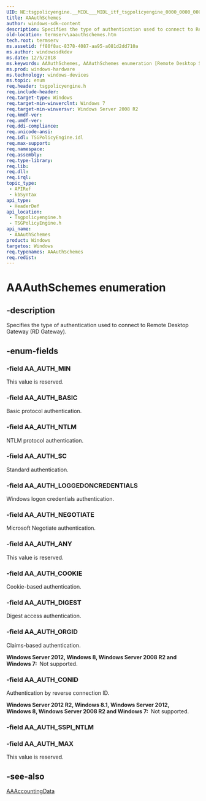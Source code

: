 ```yaml
---
UID: NE:tsgpolicyengine.__MIDL___MIDL_itf_tsgpolicyengine_0000_0000_0001
title: AAAuthSchemes
author: windows-sdk-content
description: Specifies the type of authentication used to connect to Remote Desktop Gateway (RD Gateway).
old-location: termserv\aaauthschemes.htm
tech.root: termserv
ms.assetid: ff80f8ac-8378-4087-aa95-a081d2dd710a
ms.author: windowssdkdev
ms.date: 12/5/2018
ms.keywords: AAAuthSchemes, AAAuthSchemes enumeration [Remote Desktop Services], AA_AUTH_ANY, AA_AUTH_BASIC, AA_AUTH_CONID, AA_AUTH_COOKIE, AA_AUTH_DIGEST, AA_AUTH_LOGGEDONCREDENTIALS, AA_AUTH_MAX, AA_AUTH_MIN, AA_AUTH_NEGOTIATE, AA_AUTH_NTLM, AA_AUTH_ORGID, AA_AUTH_SC, termserv.aaauthschemes, tsgpolicyengine/AAAuthSchemes, tsgpolicyengine/AA_AUTH_ANY, tsgpolicyengine/AA_AUTH_BASIC, tsgpolicyengine/AA_AUTH_CONID, tsgpolicyengine/AA_AUTH_COOKIE, tsgpolicyengine/AA_AUTH_DIGEST, tsgpolicyengine/AA_AUTH_LOGGEDONCREDENTIALS, tsgpolicyengine/AA_AUTH_MAX, tsgpolicyengine/AA_AUTH_MIN, tsgpolicyengine/AA_AUTH_NEGOTIATE, tsgpolicyengine/AA_AUTH_NTLM, tsgpolicyengine/AA_AUTH_ORGID, tsgpolicyengine/AA_AUTH_SC
ms.prod: windows-hardware
ms.technology: windows-devices
ms.topic: enum
req.header: tsgpolicyengine.h
req.include-header: 
req.target-type: Windows
req.target-min-winverclnt: Windows 7
req.target-min-winversvr: Windows Server 2008 R2
req.kmdf-ver: 
req.umdf-ver: 
req.ddi-compliance: 
req.unicode-ansi: 
req.idl: TSGPolicyEngine.idl
req.max-support: 
req.namespace: 
req.assembly: 
req.type-library: 
req.lib: 
req.dll: 
req.irql: 
topic_type:
 - APIRef
 - kbSyntax
api_type:
 - HeaderDef
api_location:
 - Tsgpolicyengine.h
 - TSGPolicyEngine.h
api_name:
 - AAAuthSchemes
product: Windows
targetos: Windows
req.typenames: AAAuthSchemes
req.redist: 
---
```


# AAAuthSchemes enumeration


## -description


Specifies the type of authentication used to connect to Remote Desktop Gateway (RD Gateway).


## -enum-fields




### -field AA_AUTH_MIN

This value is reserved.


### -field AA_AUTH_BASIC

Basic protocol authentication.


### -field AA_AUTH_NTLM

NTLM protocol authentication.


### -field AA_AUTH_SC

Standard authentication.


### -field AA_AUTH_LOGGEDONCREDENTIALS

Windows logon credentials authentication.


### -field AA_AUTH_NEGOTIATE

Microsoft Negotiate authentication.


### -field AA_AUTH_ANY

This value is reserved.


### -field AA_AUTH_COOKIE

Cookie-based authentication.


### -field AA_AUTH_DIGEST

Digest access authentication.


### -field AA_AUTH_ORGID

Claims-based authentication.

<b>Windows Server 2012, Windows 8, Windows Server 2008 R2 and Windows 7:  </b>Not supported.


### -field AA_AUTH_CONID

Authentication by reverse connection ID.

<b>Windows Server 2012 R2, Windows 8.1, Windows Server 2012, Windows 8, Windows Server 2008 R2 and Windows 7:  </b>Not supported.


### -field AA_AUTH_SSPI_NTLM


### -field AA_AUTH_MAX

This value is reserved.


## -see-also




<a href="https://msdn.microsoft.com/1c79f910-8dd9-47dc-80d1-f6252f0a43dd">AAAccountingData</a>
 

 


